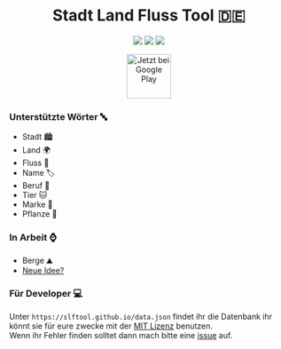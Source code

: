 <h1 align="center">Stadt Land Fluss Tool 🇩🇪</h1>
<p align="center">
<a href="https://github.com/slftool/slftool.github.io/blob/master/LICENSE"><img src="https://img.shields.io/github/license/SLFTool/slftool.github.io.svg"></a>
<a><img src="https://img.shields.io/github/last-commit/slftool/slftool.github.io.svg"></a>
<a href="https://discord.gg/rpvdY42"><img src="https://discordapp.com/api/guilds/365206523749728266/embed.png"></a>
</p>
<p align="center">
<a href='https://play.google.com/store/apps/details?id=me.neocode.slftool&pcampaignid=MKT-Other-global-all-co-prtnr-py-PartBadge-Mar2515-1'><img height="80px" alt='Jetzt bei Google Play' src='https://play.google.com/intl/en_us/badges/images/generic/de_badge_web_generic.png'/></a>
</p>

### Unterstützte Wörter 🔤
* Stadt 🏙️
* Land 🌍
* Fluss 🛶
* Name 🏷️
* Beruf 💼
* Tier 🐱
* Marke 🛒
* Pflanze 🌹

### In Arbeit ⌚
* Berge ⛰️
* [Neue Idee?](https://github.com/slftool/slftool.github.io/issues/new?assignees=xRealNeon&labels=word+idea&template=wort-idee.md&title=Wort+Idee)

### Für Developer 💻
Unter `https://slftool.github.io/data.json` findet ihr die Datenbank ihr könnt sie für eure zwecke mit der [MIT Lizenz](https://github.com/slftool/slftool.github.io/blob/master/LICENSE) benutzen.<br/>
  Wenn ihr Fehler finden solltet dann mach bitte eine [issue](https://github.com/slftool/slftool.github.io/issues/new?assignees=xRealNeon&labels=word+idea&template=wort-idee.md&title=Wort+Idee) auf.

